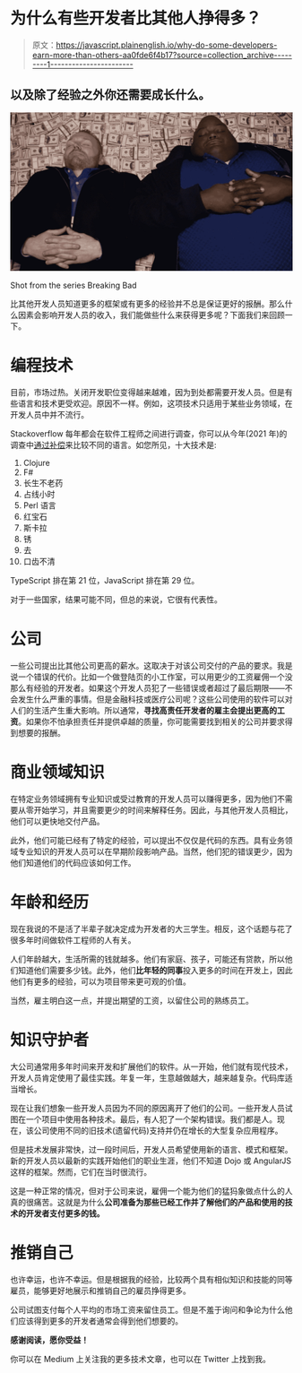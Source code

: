 # 为什么有些开发者比其他人挣得多？

> 原文：<https://javascript.plainenglish.io/why-do-some-developers-earn-more-than-others-aa0fde6f4b17?source=collection_archive---------1----------------------->

## 以及除了经验之外你还需要成长什么。

![](img/089843bb5101c6c026edec5975d04cee.png)

Shot from the series Breaking Bad

比其他开发人员知道更多的框架或有更多的经验并不总是保证更好的报酬。那么什么因素会影响开发人员的收入，我们能做些什么来获得更多呢？下面我们来回顾一下。

# 编程技术

目前，市场过热。关闭开发职位变得越来越难，因为到处都需要开发人员。但是有些语言和技术更受欢迎。原因不一样。例如，这项技术只适用于某些业务领域，在开发人员中并不流行。

Stackoverflow 每年都会在软件工程师之间进行调查，你可以从今年(2021 年)的调查中[通过补偿](https://insights.stackoverflow.com/survey/2021#technology-top-paying-technologies)来比较不同的语言。如您所见，十大技术是:

1.  Clojure
2.  F#
3.  长生不老药
4.  占线小时
5.  Perl 语言
6.  红宝石
7.  斯卡拉
8.  锈
9.  去
10.  口齿不清

TypeScript 排在第 21 位，JavaScript 排在第 29 位。

对于一些国家，结果可能不同，但总的来说，它很有代表性。

# 公司

一些公司提出比其他公司更高的薪水。这取决于对该公司交付的产品的要求。我是说一个错误的代价。比如一个做登陆页的小工作室，可以用更少的工资雇佣一个没那么有经验的开发者。如果这个开发人员犯了一些错误或者超过了最后期限——不会发生什么严重的事情。但是金融科技或医疗公司呢？这些公司使用的软件可以对人们的生活产生重大影响。所以通常，**寻找高责任开发者的雇主会提出更高的工资**。如果你不怕承担责任并提供卓越的质量，你可能需要找到相关的公司并要求得到想要的报酬。

# 商业领域知识

在特定业务领域拥有专业知识或受过教育的开发人员可以赚得更多，因为他们不需要从零开始学习，并且需要更少的时间来解释任务。因此，与其他开发人员相比，他们可以更快地交付产品。

此外，他们可能已经有了特定的经验，可以提出不仅仅是代码的东西。具有业务领域专业知识的开发人员可以在早期阶段影响产品。当然，他们犯的错误更少，因为他们知道他们的代码应该如何工作。

# 年龄和经历

现在我说的不是活了半辈子就决定成为开发者的大三学生。相反，这个话题与花了很多年时间做软件工程师的人有关。

人们年龄越大，生活所需的钱就越多。他们有家庭、孩子，可能还有贷款，所以他们知道他们需要多少钱。此外，他们**比年轻的同事**投入更多的时间在开发上，因此他们有更多的经验，可以为项目带来更可观的价值。

当然，雇主明白这一点，并提出期望的工资，以留住公司的熟练员工。

# 知识守护者

大公司通常用多年时间来开发和扩展他们的软件。从一开始，他们就有现代技术，开发人员肯定使用了最佳实践。年复一年，生意越做越大，越来越复杂。代码库适当增长。

现在让我们想象一些开发人员因为不同的原因离开了他们的公司。一些开发人员试图在一个项目中使用各种技术。最后，有人犯了一个架构错误。我们都是人。现在，该公司使用不同的旧技术(遗留代码)支持并仍在增长的大型复杂应用程序。

但是技术发展非常快，过一段时间后，开发人员希望使用新的语言、模式和框架。新的开发人员以最新的实践开始他们的职业生涯，他们不知道 Dojo 或 AngularJS 这样的框架。然而，它们在当时很流行。

这是一种正常的情况，但对于公司来说，雇佣一个能为他们的猛犸象做点什么的人真的很痛苦。这就是为什么**公司准备为那些已经工作并了解他们的产品和使用的技术的开发者支付更多的钱。**

# 推销自己

也许幸运，也许不幸运。但是根据我的经验，比较两个具有相似知识和技能的同等雇员，能够更好地展示和推销自己的雇员挣得更多。

公司试图支付每个人平均的市场工资来留住员工。但是不羞于询问和争论为什么他们应该得到更多的开发者通常会得到他们想要的。

**感谢阅读，愿你受益！**

你可以在 Medium 上关注我的更多技术文章，也可以在 Twitter 上找到我。